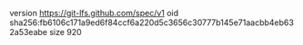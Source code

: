 version https://git-lfs.github.com/spec/v1
oid sha256:fb6106c171a9ed6f84ccf6a220d5c3656c30777b145e71aacbb4eb632a53eabe
size 920
